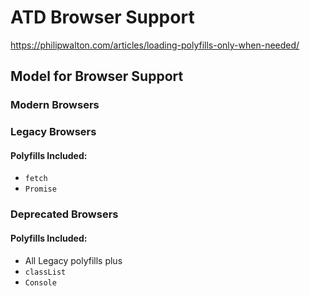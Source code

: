 # ATD Browser Support

https://philipwalton.com/articles/loading-polyfills-only-when-needed/

## Model for Browser Support

### Modern Browsers

### Legacy Browsers

#### Polyfills Included: 

- `fetch`
- `Promise`

### Deprecated Browsers

#### Polyfills Included:

- All Legacy polyfills plus
- `classList`
- `Console`